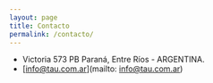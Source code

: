 ```yaml
---
layout: page
title: Contacto
permalink: /contacto/
---
```


* Victoria 573 PB Paraná, Entre Ríos - ARGENTINA.
* [info@tau.com.ar](mailto: info@tau.com.ar)
